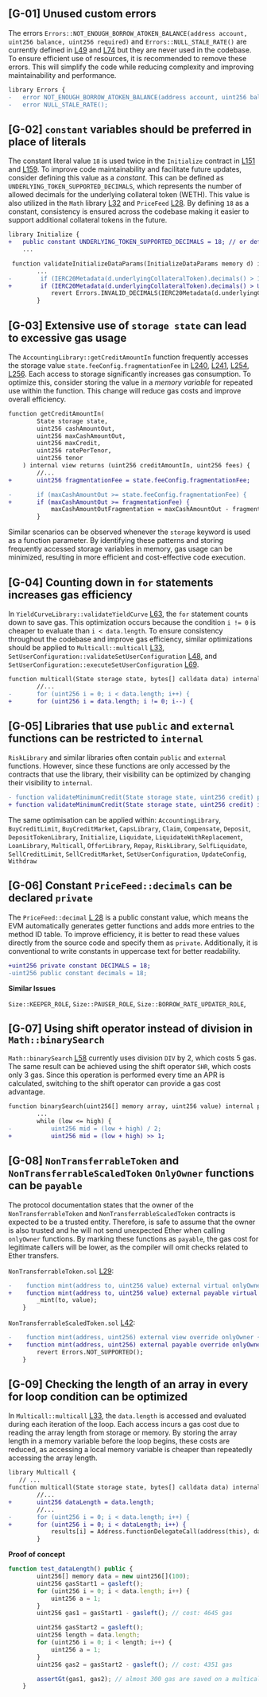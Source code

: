 ## [G-01] Unused custom errors

The errors `Errors::NOT_ENOUGH_BORROW_ATOKEN_BALANCE(address account, uint256 balance, uint256 required)` and `Errors::NULL_STALE_RATE()` are currently defined in [L49](https://github.com/code-423n4/2024-06-size/blob/8850e25fb088898e9cf86f9be1c401ad155bea86/src/libraries/Errors.sol#L49) and [L74](https://github.com/code-423n4/2024-06-size/blob/8850e25fb088898e9cf86f9be1c401ad155bea86/src/libraries/Errors.sol#L74) but they are never used in the codebase. To ensure efficient use of resources, it is recommended to remove these errors. This will simplify the code while reducing complexity and improving maintainability and performance.

```diff
library Errors {
-   error NOT_ENOUGH_BORROW_ATOKEN_BALANCE(address account, uint256 balance, uint256 required);
-   error NULL_STALE_RATE();
```

## [G-02] `constant` variables should be preferred in place of literals

The constant literal value `18` is used twice in the `Initialize` contract in [L151](https://github.com/code-423n4/2024-06-size/blob/8850e25fb088898e9cf86f9be1c401ad155bea86/src/libraries/actions/Initialize.sol#L151) and [L159](https://github.com/code-423n4/2024-06-size/blob/8850e25fb088898e9cf86f9be1c401ad155bea86/src/libraries/actions/Initialize.sol#L159). To improve code maintainability and facilitate future updates, consider defining this value as a _constant_. This can be defined as `UNDERLYING_TOKEN_SUPPORTED_DECIMALS`, which represents the number of allowed decimals for the underlying collateral token (WETH). This value is also utilized in the `Math` library [L32](https://github.com/code-423n4/2024-06-size/blob/8850e25fb088898e9cf86f9be1c401ad155bea86/src/libraries/Math.sol#L32) and `PriceFeed` [L28](https://github.com/code-423n4/2024-06-size/blob/8850e25fb088898e9cf86f9be1c401ad155bea86/src/oracle/PriceFeed.sol#L28). By defining `18` as a constant, consistency is ensured across the codebase making it easier to support additional collateral tokens in the future.

```diff
library Initialize {
+	public constant UNDERLYING_TOKEN_SUPPORTED_DECIMALS = 18; // or define this in a constant file
	...

 function validateInitializeDataParams(InitializeDataParams memory d) internal view {
        ...
-        if (IERC20Metadata(d.underlyingCollateralToken).decimals() > 18) {
+        if (IERC20Metadata(d.underlyingCollateralToken).decimals() > UNDERLYING_TOKEN_SUPPORTED_DECIMALS) {
            revert Errors.INVALID_DECIMALS(IERC20Metadata(d.underlyingCollateralToken).decimals());
        }
```

## [G-03] Extensive use of `storage state` can lead to excessive gas usage

The `AccountingLibrary::getCreditAmountIn` function frequently accesses the storage value `state.feeConfig.fragmentationFee` in [L240](https://github.com/code-423n4/2024-06-size/blob/8850e25fb088898e9cf86f9be1c401ad155bea86/src/libraries/AccountingLibrary.sol#L240), [L241](https://github.com/code-423n4/2024-06-size/blob/8850e25fb088898e9cf86f9be1c401ad155bea86/src/libraries/AccountingLibrary.sol#L241), [L254](https://github.com/code-423n4/2024-06-size/blob/8850e25fb088898e9cf86f9be1c401ad155bea86/src/libraries/AccountingLibrary.sol#L254), [L256](https://github.com/code-423n4/2024-06-size/blob/8850e25fb088898e9cf86f9be1c401ad155bea86/src/libraries/AccountingLibrary.sol#L256). Each access to storage significantly increases gas consumption. To optimize this, consider storing the value in a _memory variable_ for repeated use within the function. This change will reduce gas costs and improve overall efficiency.

```diff
function getCreditAmountIn(
        State storage state,
        uint256 cashAmountOut,
        uint256 maxCashAmountOut,
        uint256 maxCredit,
        uint256 ratePerTenor,
        uint256 tenor
    ) internal view returns (uint256 creditAmountIn, uint256 fees) {
        //...
+       uint256 fragmentationFee = state.feeConfig.fragmentationFee;

-       if (maxCashAmountOut >= state.feeConfig.fragmentationFee) {
+       if (maxCashAmountOut >= fragmentationFee) {
            maxCashAmountOutFragmentation = maxCashAmountOut - fragmentationFee;
        }
```

Similar scenarios can be observed whenever the `storage` keyword is used as a function parameter. By identifying these patterns and storing frequently accessed storage variables in memory, gas usage can be minimized, resulting in more efficient and cost-effective code execution.

## [G-04] Counting down in `for` statements increases gas efficiency

In `YieldCurveLibrary::validateYieldCurve` [L63](https://github.com/code-423n4/2024-06-size/blob/8850e25fb088898e9cf86f9be1c401ad155bea86/src/libraries/YieldCurveLibrary.sol#L63), the `for` statement counts down to save gas. This optimization occurs because the condition `i != 0` is cheaper to evaluate than `i < data.length`. To ensure consistency throughout the codebase and improve gas efficiency, similar optimizations should be applied to `Multicall::multicall` [L33](https://github.com/code-423n4/2024-06-size/blob/8850e25fb088898e9cf86f9be1c401ad155bea86/src/libraries/Multicall.sol#L33), `SetUserConfiguration::validateSetUserConfiguration` [L48](https://github.com/code-423n4/2024-06-size/blob/8850e25fb088898e9cf86f9be1c401ad155bea86/src/libraries/actions/SetUserConfiguration.sol#L48), and `SetUserConfiguration::executeSetUserConfiguration` [L69](https://github.com/code-423n4/2024-06-size/blob/8850e25fb088898e9cf86f9be1c401ad155bea86/src/libraries/actions/SetUserConfiguration.sol#L69).

```diff
function multicall(State storage state, bytes[] calldata data) internal returns (bytes[] memory results) {
        //...
-       for (uint256 i = 0; i < data.length; i++) {
+ 		for (uint256 i = data.length; i != 0; i--) {
```

## [G-05] Libraries that use `public` and `external` functions can be restricted to `internal`

`RiskLibrary` and similar libraries often contain `public` and `external` functions. However, since these functions are only accessed by the contracts that use the library, their visibility can be optimized by changing their visibility to `internal`.

```diff
- function validateMinimumCredit(State storage state, uint256 credit) public view {
+ function validateMinimumCredit(State storage state, uint256 credit) internal view {
```

The same optimisation can be applied within: `AccountingLibrary`, `BuyCreditLimit`, `BuyCreditMarket`, `CapsLibrary`, `Claim`, `Compensate`, `Deposit`, `DepositTokenLibrary`, `Initialize`, `Liquidate`, `LiquidateWithReplacement`, `LoanLibrary`, `Multicall`, `OfferLibrary`, `Repay`, `RiskLibrary`, `SelfLiquidate`, `SellCreditLimit`, `SellCreditMarket`, `SetUserConfiguration`, `UpdateConfig`, `Withdraw`

## [G-06] Constant `PriceFeed::decimals` can be declared `private`

The `PriceFeed::decimal` [L 28](https://github.com/code-423n4/2024-06-size/blob/8850e25fb088898e9cf86f9be1c401ad155bea86/src/oracle/PriceFeed.sol#L28) is a public constant value, which means the EVM automatically generates getter functions and adds more entries to the method ID table. To improve efficiency, it is better to read these values directly from the source code and specify them as `private`. Additionally, it is conventional to write constants in uppercase text for better readability.

```diff
+uint256 private constant DECIMALS = 18;
-uint256 public constant decimals = 18;
```

**Similar Issues**

`Size::KEEPER_ROLE`, `Size::PAUSER_ROLE`, `Size::BORROW_RATE_UPDATER_ROLE`,

## [G-07] Using shift operator instead of division in `Math::binarySearch`

`Math::binarySearch` [L58](https://github.com/code-423n4/2024-06-size/blob/8850e25fb088898e9cf86f9be1c401ad155bea86/src/libraries/Math.sol#L58) currently uses division `DIV` by 2, which costs 5 gas. The same result can be achieved using the shift operator `SHR`, which costs only 3 gas. Since this operation is performed every time an APR is calculated, switching to the shift operator can provide a gas cost advantage.

```diff
function binarySearch(uint256[] memory array, uint256 value) internal pure returns (uint256 low, uint256 high) {
        ...
        while (low <= high) {
-           uint256 mid = (low + high) / 2;
+			uint256 mid = (low + high) >> 1;

```

## [G-08] `NonTransferrableToken` and `NonTransferrableScaledToken` `OnlyOwner` functions can be `payable`

The protocol documentation states that the owner of the `NonTransferrableToken` and `NonTransferrableScaledToken` contracts is expected to be a trusted entity. Therefore, is safe to assume that the owner is also trusted and he will not send unexpected Ether when calling `onlyOwner` functions. By marking these functions as `payable`, the gas cost for legitimate callers will be lower, as the compiler will omit checks related to Ether transfers.

`NonTransferrableToken.sol` [L29](https://github.com/code-423n4/2024-06-size/blob/8850e25fb088898e9cf86f9be1c401ad155bea86/src/token/NonTransferrableToken.sol#L29):

```diff
-    function mint(address to, uint256 value) external virtual onlyOwner {
+    function mint(address to, uint256 value) external payable virtual onlyOwner {
        _mint(to, value);
    }
```

`NonTransferrableScaledToken.sol` [L42](https://github.com/code-423n4/2024-06-size/blob/8850e25fb088898e9cf86f9be1c401ad155bea86/src/token/NonTransferrableScaledToken.sol#L42):

```diff
-    function mint(address, uint256) external view override onlyOwner {
+	 function mint(address, uint256) external payable override onlyOwner {
        revert Errors.NOT_SUPPORTED();
    }
```

## [G-09] Checking the length of an array in every for loop condition can be optimized

In `Multicall::multicall` [L33](https://github.com/code-423n4/2024-06-size/blob/8850e25fb088898e9cf86f9be1c401ad155bea86/src/libraries/Multicall.sol#L33), the `data.length` is accessed and evaluated during each iteration of the loop. Each access incurs a gas cost due to reading the array length from storage or memory. By storing the array length in a memory variable before the loop begins, these costs are reduced, as accessing a local memory variable is cheaper than repeatedly accessing the array length.

```diff
library Multicall {
   // ...
function multicall(State storage state, bytes[] calldata data) internal returns (bytes[] memory results) {
		//...
+		uint256 dataLength = data.length;
		//...
-       for (uint256 i = 0; i < data.length; i++) {
+       for (uint256 i = 0; i < dataLength; i++) {
            results[i] = Address.functionDelegateCall(address(this), data[i]);
        }

```
**Proof of concept**
```javascript
function test_dataLength() public {
        uint256[] memory data = new uint256[](100);
        uint256 gasStart1 = gasleft();
        for (uint256 i = 0; i < data.length; i++) {
            uint256 a = 1;
        }
        uint256 gas1 = gasStart1 - gasleft(); // cost: 4645 gas

        uint256 gasStart2 = gasleft();
        uint256 length = data.length;
        for (uint256 i = 0; i < length; i++) {
            uint256 a = 1;
        }
        uint256 gas2 = gasStart2 - gasleft(); // cost: 4351 gas

        assertGt(gas1, gas2); // almost 300 gas are saved on a multicall of length 100
    }
```